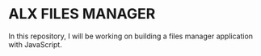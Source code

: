 # ALX FILES MANAGER

In this repository, I will be working on 
building a files manager application with 
JavaScript.
